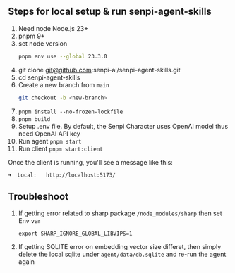 ## Steps for local setup & run senpi-agent-skills

1. Need node Node.js 23+
2. pnpm 9+
3. set node version
    ```bash
    pnpm env use --global 23.3.0
    ```
4. git clone git@github.com:senpi-ai/senpi-agent-skills.git
5. cd senpi-agent-skills
6. Create a new branch from `main`
    ```sh
    git checkout -b <new-branch>
    ```
7. `pnpm install --no-frozen-lockfile`
8. `pnpm build`
9. Setup .env file. By default, the Senpi Character uses OpenAI model thus need OpenAI API key
10. Run agent `pnpm start`
11. Run client `pnpm start:client`

Once the client is running, you'll see a message like this:

```
➜  Local:   http://localhost:5173/
```

## Troubleshoot

1. If getting error related to sharp package `/node_modules/sharp` then set Env var
    ```
    export SHARP_IGNORE_GLOBAL_LIBVIPS=1
    ```
2. If getting SQLITE error on embedding vector size differet, then simply delete the local sqlite under `agent/data/db.sqlite` and re-run the agent again
